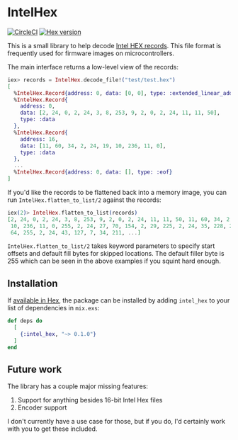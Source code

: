 # IntelHex

[![CircleCI](https://circleci.com/gh/fhunleth/intel_hex.svg?style=svg)](https://circleci.com/gh/fhunleth/intel_hex)
[![Hex version](https://img.shields.io/hexpm/v/intel_hex.svg "Hex version")](https://hex.pm/packages/intel_hex)

This is a small library to help decode [Intel HEX records](https://en.wikipedia.org/wiki/Intel_HEX). This file format is frequently used for firmware images on microcontrollers.

The main interface returns a low-level view of the records:

```elixir
iex> records = IntelHex.decode_file!("test/test.hex")
[
  %IntelHex.Record{address: 0, data: [0, 0], type: :extended_linear_address},
  %IntelHex.Record{
    address: 0,
    data: [2, 24, 0, 2, 24, 3, 8, 253, 9, 2, 0, 2, 24, 11, 11, 50],
    type: :data
  },
  %IntelHex.Record{
    address: 16,
    data: [11, 60, 34, 2, 24, 19, 10, 236, 11, 0],
    type: :data
  },
  ...
  %IntelHex.Record{address: 0, data: [], type: :eof}
]
```

If you'd like the records to be flattened back into a memory image, you can run `IntelHex.flatten_to_list/2` against the records:

```elixir
iex(2)> IntelHex.flatten_to_list(records)
[2, 24, 0, 2, 24, 3, 8, 253, 9, 2, 0, 2, 24, 11, 11, 50, 11, 60, 34, 2, 24, 19,
 10, 236, 11, 0, 255, 2, 24, 27, 70, 154, 2, 29, 225, 2, 24, 35, 228, 255, 225,
 64, 255, 2, 24, 43, 127, 7, 34, 211, ...]
```

`IntelHex.flatten_to_list/2` takes keyword parameters to specify start offsets and default fill bytes for skipped locations. The default filler byte is 255 which can be seen in the above examples if you squint hard enough.

## Installation

If [available in Hex](https://hex.pm/docs/publish), the package can be installed
by adding `intel_hex` to your list of dependencies in `mix.exs`:

```elixir
def deps do
  [
    {:intel_hex, "~> 0.1.0"}
  ]
end
```

## Future work

The library has a couple major missing features:

1. Support for anything besides 16-bit Intel Hex files
1. Encoder support

I don't currently have a use case for those, but if you do, I'd certainly work with you to get these included.